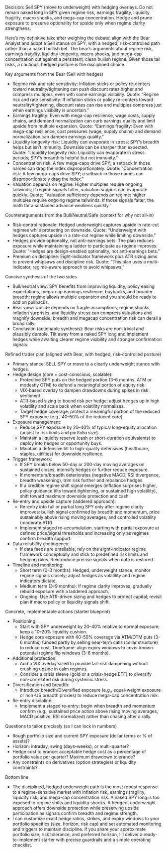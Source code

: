 Decision: Sell SPY (move to underweight) with hedging overlays. Do not remain naked long in SPY given regime risk, earnings fragility, liquidity fragility, macro shocks, and mega-cap concentration. Hedge and prune exposure to preserve optionality for upside only when regime clarity strengthens.

Here’s my definitive take after weighing the debate: align with the Bear Analyst and adopt a Sell stance on SPY, with a hedged, risk-controlled path rather than a naked bullish bet. The bear’s arguments about regime risk, earnings fragility, liquidity longevity, macro shocks, and mega-cap concentration cut against a persistent, clean bullish regime. Given those tail risks, a cautious, hedged posture is the disciplined choice.

Key arguments from the Bear (Sell with hedges)
- Regime risk and rate sensitivity: Inflation sticks or policy re-centers toward neutrality/tightening can push discount rates higher and compress multiples, even with some earnings visibility. Quote: “Regime risk and rate sensitivity: If inflation sticks or policy re-centers toward neutrality/tightening, discount rates can rise and multiples compress just when earnings visibility is uncertain.”
- Earnings fragility: Even with mega-cap resilience, wage costs, supply chains, and demand normalization can curb earnings quality and limit upside from multiple expansion. Quote: “Earnings fragility: Even with mega-cap resilience, cost pressures (wage, supply chains) and demand normalization can dampen earnings quality.”
- Liquidity longevity risk: Liquidity can evaporate in stress; SPY’s breadth helps but isn’t immunity. Downside can be sharper than expected. Quote: “Liquidity longevity risk: Liquidity can evaporate in stress periods; SPY’s breadth is helpful but not immunity.”
- Concentration risk: A few mega-caps drive SPY; a setback in those names can drag the index disproportionately. Quote: “Concentration risk: A few mega-caps drive SPY; a setback in those names can disproportionately drag the index.”
- Valuation depends on regime: Higher multiples require ongoing tailwinds; if regime signals falter, valuation support can evaporate quickly. Quote: “Valuation sufficiency depends on regime: higher multiples require ongoing regime tailwinds. If those signals falter, the math for a sustained advance weakens quickly.”

Counterarguments from the Bull/Neutral/Safe (context for why not all-in)
- Risk-control rationale: Hedged underweight captures upside in rate-cut regimes while protecting on downside. Quote: “Underweight with hedges captures upside in a rate-cut regime while limiting downside.”
- Hedges provide optionality, not anti-earnings bets: The plan reduces exposure while maintaining a ladder to participate as regime improves. Quote: “Hedges are design-enabled optionality, not anti-earnings bets.”
- Premium on discipline: Eight-indicator framework plus ATR sizing aims to prevent whipsaws and discipline risk. Quote: “This plan uses a multi-indicator, regime-aware approach to avoid whipsaws.”

Concise synthesis of the two sides
- Bull/neutral view: SPY benefits from improving liquidity, policy easing expectations, mega-cap earnings resilience, buybacks, and broader breadth; regime allows multiple expansion and you should be ready to add on pullbacks.
- Bear view: Upside depends on fragile assumptions; regime shocks, inflation surprises, and liquidity stress can compress valuations and magnify downside; breadth and megacap concentration risk can derail a broad rally.
- Conclusion (actionable synthesis): Bear risks are non-trivial and plausibly durable. Tilt away from a naked SPY long and implement hedges while awaiting clearer regime visibility and stronger confirmation signals.

Refined trader plan (aligned with Bear, with hedged, risk-controlled posture)
- Primary stance: SELL SPY or move to a clearly underweight stance with hedges.
- Hedge design (core = cost-conscious, scalable):
  - Protective SPY puts on the hedged portion (3–6 months, ATM or modestly OTM) to defend a meaningful portion of equity risk.
  - VIX-based overlay to dampen drawdowns during spikes in risk sentiment.
  - ATR-based sizing to bound risk per hedge; adjust hedges up in high volatility and scale back when volatility normalizes.
  - Target hedge coverage: protect a meaningful portion of the reduced SPY exposure (e.g., 40–50% of the reduced core).
- Exposure management:
  - Reduce SPY exposure by 20–40% of typical long-equity allocation (adjust to risk limits and portfolio size).
  - Maintain a liquidity reserve (cash or short-duration equivalents) to deploy into hedges or opportunity buys.
  - Maintain a defensive tilt to high-quality defensives (healthcare, staples, utilities) for downside resilience.
- Trigger framework:
  - If SPY breaks below 50-day or 200-day moving averages on sustained closes, intensify hedges or further reduce exposure.
  - If momentum/breadth deteriorates (negative MACD, RSI divergence, breadth weakening), trim risk further and rebalance hedges.
  - If a credible regime shift signal emerges (inflation surprises higher, policy guidance tilts toward tightening, or sustained high volatility), shift toward maximum downside protection and cash.
- Re-entry and upside capture (laddered approach):
  - Re-entry into full or partial long SPY only after regime clarity improves: bullish signal confirmed by breadth and momentum, price sustainably above rising moving averages, and controlled volatility (moderate ATR).
  - Implement staged re-accumulation, starting with partial exposure at defined price/signal thresholds and increasing only as regimes confirm breadth support.
- Data reliability contingency:
  - If data feeds are unreliable, rely on the eight-indicator regime framework conceptually and stick to predefined risk limits and hedging rules. Reintroduce precise signals when data is restored.
- Timeline and monitoring:
  - Short term (0–3 months): Hedged, underweight stance; monitor regime signals closely; adjust hedges as volatility and regime indicators dictate.
  - Medium term (3–9 months): If regime clarity improves, gradually rebuild exposure with a laddered approach.
  - Ongoing: Use ATR-driven sizing and hedges to protect capital; revisit plan if macro policy or liquidity signals shift.

Concrete, implementable actions (starter blueprint)
- Positioning:
  - Start with SPY underweight by 20–40% relative to normal exposure; keep a 10–20% liquidity cushion.
  - Hedge core exposure with 40–50% coverage via ATM/OTM puts (3–6 months) funded partly by selling near-term calls (collar structure) to reduce cost.
  Timeframe: align expiry windows to cover known potential regime flip windows (3–6 months).
- Additional protection:
  - Add a VIX overlay sized to provide tail-risk dampening without crushing upside in calm regimes.
  - Consider a crisis sleeve (gold or a crisis-hedge ETF) to diversify non-correlated risk during systemic stress.
- Diversification and breadth:
  - Introduce breadth/Diversified exposure (e.g., equal-weight exposure or non-US breadth proxies) to reduce mega-cap concentration risk.
- Re-entry discipline:
  - Implement a staged re-entry: begin when breadth and momentum confirm (e.g., sustained price action above rising moving averages, MACD positive, RSI normalized) rather than chasing after a rally.

Questions to tailor precisely (so I can lock in numbers)
- Rough portfolio size and current SPY exposure (dollar terms or % of assets)?
- Horizon: intraday, swing (days–weeks), or multi-quarter?
- Hedge cost tolerance: acceptable hedge cost as a percentage of portfolio value per quarter? Maximum drawdown tolerance?
- Any constraints on derivatives (option strategies) or liquidity constraints?

Bottom line
- The disciplined, hedged underweight path is the most robust response to a regime-sensitive market with inflation risk, earnings fragility, liquidity risk, and mega-cap concentration risk. A naked SPY long is too exposed to regime shifts and liquidity shocks. A hedged, underweight approach offers downside protection while preserving upside participation as signals confirm breadth and regime strength.
- I can customize exact hedge ratios, strikes, and expiry windows to your portfolio specifics (size, horizon, risk cap) and set automated monitoring and triggers to maintain discipline. If you share your approximate portfolio size, risk tolerance, and preferred horizon, I’ll deliver a ready-to-implement starter with precise guardrails and a simple operating checklist.